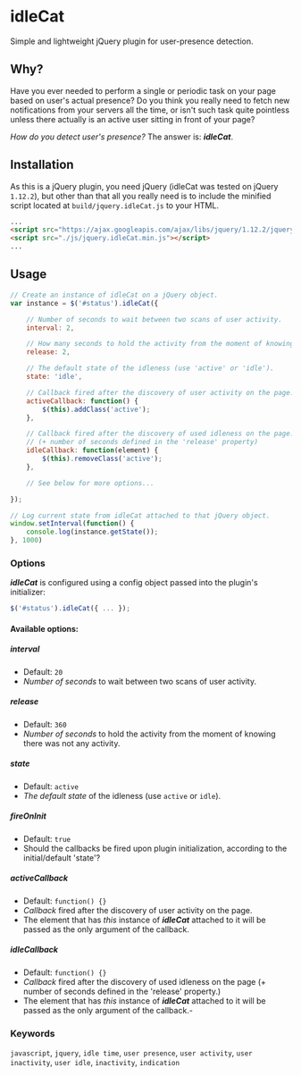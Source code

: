 # idleCat

Simple and lightweight jQuery plugin for user-presence detection.

## Why?
Have you ever needed to perform a single or periodic task on your page based on user's actual presence? Do you think you really need to fetch new notifications from your servers all the time, or isn't such task quite pointless unless there actually is an active user sitting in front of your page?

*How do you detect user's presence?* The answer is: ***idleCat***.

## Installation
As this is a jQuery plugin, you need jQuery (idleCat was tested on jQuery `1.12.2`), but other than that all you really need is to include the minified script located at `build/jquery.idleCat.js` to your HTML.

```html
...
<script src="https://ajax.googleapis.com/ajax/libs/jquery/1.12.2/jquery.min.js"></script>
<script src="./js/jquery.idleCat.min.js"></script>
...
```

## Usage

```js
// Create an instance of idleCat on a jQuery object.
var instance = $('#status').idleCat({

	// Number of seconds to wait between two scans of user activity.
	interval: 2,

	// How many seconds to hold the activity from the moment of knowing there was not any activity.
	release: 2,

	// The default state of the idleness (use 'active' or 'idle').
	state: 'idle',

	// Callback fired after the discovery of user activity on the page.
	activeCallback: function() {
		$(this).addClass('active');
	},

	// Callback fired after the discovery of used idleness on the page.
	// (+ number of seconds defined in the 'release' property)
	idleCallback: function(element) {
		$(this).removeClass('active');
	},

	// See below for more options...

});

// Log current state from idleCat attached to that jQuery object.
window.setInterval(function() {
	console.log(instance.getState());
}, 1000)
```

### Options
***idleCat*** is configured using a config object passed into the plugin's initializer:

```js
$('#status').idleCat({ ... });
```

#### Available options:

##### interval
  - Default: `20`
  - *Number of seconds* to wait between two scans of user activity.

##### release
  - Default: `360`
  - *Number of seconds* to hold the activity from the moment of knowing there was not any activity.

##### state
  - Default: `active`
  - *The default state* of the idleness (use `active` or `idle`).

##### fireOnInit
  - Default: `true`
  - Should the callbacks be fired upon plugin initialization, according to the initial/default 'state'?

##### activeCallback
  - Default: `function() {}`
  - *Callback* fired after the discovery of user activity on the page.
  - The element that has *this* instance of ***idleCat*** attached to it will be passed as the only argument of the callback.

##### idleCallback
  - Default: `function() {}`
  - *Callback* fired after the discovery of used idleness on the page (+ number of seconds defined in the 'release' property.)
  - The element that has *this* instance of ***idleCat*** attached to it will be passed as the only argument of the callback.-

### Keywords
`javascript`, `jquery`, `idle time`, `user presence`, `user activity`, `user inactivity`, `user idle`, `inactivity`, `indication`

